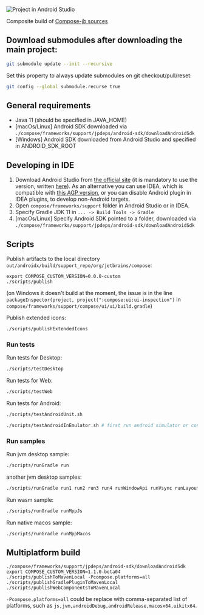 ![Project in Android Studio](screenshots/studio.png)

Composite build of [Compose-jb sources](https://github.com/JetBrains/androidx)

## Download submodules after downloading the main project:
```bash
git submodule update --init --recursive
```
Set this property to always update submodules on git checkout/pull/reset:
```bash
git config --global submodule.recurse true
```

## General requirements
- Java 11 (should be specified in JAVA_HOME)
- [macOs/Linux] Android SDK downloaded via `./compose/frameworks/support/jpdeps/android-sdk/downloadAndroidSdk`
- [Windows] Android SDK downloaded from Android Studio and specified in ANDROID_SDK_ROOT

## Developing in IDE
1. Download Android Studio from [the official site](https://developer.android.com/studio/archive) (it is mandatory to use the version, written [here](https://github.com/JetBrains/androidx/blob/jb-main/gradle/libs.versions.toml#L11)). As an alternative you can use IDEA, which is compatible with [this AGP version](https://github.com/JetBrains/androidx/blob/jb-main/gradle/libs.versions.toml#L5), or you can disable Android plugin in IDEA plugins, to develop non-Android targets.
2. Open `compose/frameworks/support` folder in Android Studio or in IDEA.
3. Specify Gradle JDK 11 in `... -> Build Tools -> Gradle`
4. [macOs/Linux] Specify Android SDK pointed to a folder, downloaded via `./compose/frameworks/support/jpdeps/android-sdk/downloadAndroidSdk`

## Scripts
Publish artifacts to the local directory `out/androidx/build/support_repo/org/jetbrains/compose`:
```
export COMPOSE_CUSTOM_VERSION=0.0.0-custom
./scripts/publish
```
(on Windows it doesn't build at the moment, the issue is in the line `packageInspector(project, project(":compose:ui:ui-inspection")` in `compose/frameworks/support/compose/ui/ui/build.gradle`)

Publish extended icons:
```bash
./scripts/publishExtendedIcons
```

### Run tests

Run tests for Desktop:
```bash
./scripts/testDesktop
```

Run tests for Web:
```bash
./scripts/testWeb
```

Run tests for Android:
```bash
./scripts/testAndroidUnit.sh
```
```bash
./scripts/testAndroidInEmulator.sh # first run android simulator or connect device
```

### Run samples
Run jvm desktop sample:
```bash
./scripts/runGradle run
```
another jvm desktop samples: 
```bash
./scripts/runGradle run1 run2 run3 run4 runWindowApi runVsync runLayout
```

Run wasm sample:
```bash
./scripts/runGradle runMppJs
```

Run native macos sample:
```bash
./scripts/runGradle runMppMacos
```

## Multiplatform build

```console
./compose/frameworks/support/jpdeps/android-sdk/downloadAndroidSdk
export COMPOSE_CUSTOM_VERSION=1.1.0-beta04
./scripts/publishToMavenLocal -Pcompose.platforms=all
./scripts/publishGradlePluginToMavenLocal
./scripts/publishWebComponentsToMavenLocal
```
`-Pcompose.platforms=all` could be replace with comma-separated list of platforms, such as `js,jvm,androidDebug,androidRelease,macosx64,uikitx64`.

